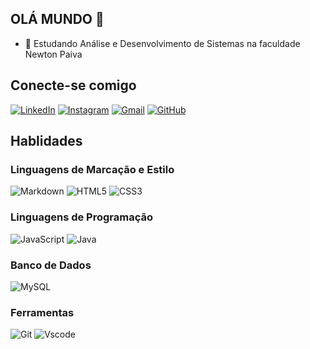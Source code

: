 ## OLÁ MUNDO 👋

- 🌱 Estudando Análise e Desenvolvimento de Sistemas na faculdade Newton Paiva

## Conecte-se comigo

[![LinkedIn](https://img.shields.io/badge/LinkedIn-0077B5?style=for-the-badge&logo=linkedin&logoColor=white)](https://www.linkedin.com/in/barbara-lopes-coelho/) 
[![Instagram](https://img.shields.io/badge/-Instagram-%23E4405F?style=for-the-badge&logo=instagram&logoColor=white)](https://www.instagram.com/blcoelho_/)
[![Gmail](	https://img.shields.io/badge/Gmail-D14836?style=for-the-badge&logo=gmail&logoColor=white)](mailto:blcoelho51@gmail.com)
[![GitHub](https://img.shields.io/badge/GitHub-100000?style=for-the-badge&logo=github&logoColor=white)](https://github.com/barbralopes)

## Hablidades
### Linguagens de Marcação e Estilo

![Markdown](https://img.shields.io/badge/Markdown-000?style=for-the-badge&logo=markdown) 
![HTML5](https://img.shields.io/badge/HTML5-E34F26?style=for-the-badge&logo=html5&logoColor=white)
![CSS3](https://img.shields.io/badge/CSS3-1572B6?style=for-the-badge&logo=css3&logoColor=white)

### Linguagens de Programação

![JavaScript](https://img.shields.io/badge/JavaScript-F7DF1E?style=for-the-badge&logo=javascript&logoColor=black)
![Java](https://img.shields.io/badge/java-%23ED8B00.svg?style=for-the-badge&logo=openjdk&logoColor=white)

### Banco de Dados

![MySQL](https://img.shields.io/badge/MySQL-00000F?style=for-the-badge&logo=mysql&logoColor=white)

### Ferramentas

![Git](https://img.shields.io/badge/GIT-E44C30?style=for-the-badge&logo=git&logoColor=white)
![Vscode](https://img.shields.io/badge/Vscode-007ACC?style=for-the-badge&logo=visual-studio-code&logoColor=white)
